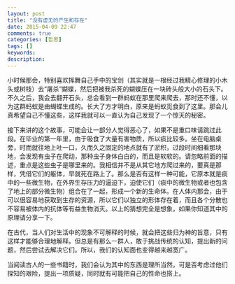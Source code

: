 ```yaml
---
layout: post
title: "没有虚无的产生和存在"
date: 2015-04-09 22:47
comments: true
categories: [哲思]
tags: []
keywords: 
description: 
---
```

小时候那会，特别喜欢挥舞自己手中的宝剑（其实就是一根经过我精心修理的小木头或树枝）去“屠杀”蝴蝶，然后把被我杀死的蝴蝶压在一块砖头般大小的石头下。不久之后，我会去翻开石头，总会看到一群蚂蚁在那里爬来爬去，那时还不懂，以为这群蚂蚁是由蝴蝶生成的。长大了方才明白，原来是蚂蚁觅食到了这里。那会儿真希望自己不懂这些，这样我就可以一直认为自己发现了一个惊天的秘密。

<!--more-->
接下来讲的这个故事，可能会让一部分人觉得恶心了，如果不是重口味请跳过此段。在毕业的第一年里，由于吸食了大量有害物质，所以痰比较多。坐在电脑桌旁，时而就往地上吐一口，久而久之固定的地点就有了淤积，过段时间细看那块地，会发现有虫子在爬动，那种虫子身体白白的，而且是软软的。请忽略前面的描述，重点是这些虫子是哪里来的。我相信并不是从其它地方爬过来的，要真是那样，凭借它们的躯体，早就死在路上了。那么是否有这样一种可能，它原本就是痰中的一些微生物，在外界生存压力的逼迫下，迫使它们（痰中的微生物或者也包含了地上的部分微生物）组合在了一起，形成一个新的生命体。在人体内那会，由于可以很容易地获取到生存的资源，所以它们以独立的形体存在着，而且各个分散也不容易被体内的抗体等有益生物消灭。以上的猜想完全是想象，如果你知道其中的原理请分享一下。

在古代，当人们对生活中的现象不可解释的时候，就会把这些归为神的旨意，只有这样才能够合理地解释。但总是有那么一群人，敢于挑战传统的认知，提出新的问题，然后尝试去解决它们。所以，我们的认知面也变得越来越宽广。

当阅读古人的一些书籍时，我们会认为其中的东西是理所当然，可是否考虑过他们探知的艰险，提出一项质疑，同时就有可能把自己的性命也搭上。